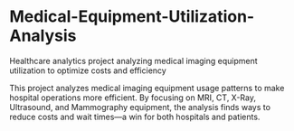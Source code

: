 # Medical-Equipment-Utilization-Analysis
Healthcare analytics project analyzing medical imaging equipment utilization to optimize costs and efficiency

This project analyzes medical imaging equipment usage patterns to make hospital operations more efficient. By focusing on MRI, CT, X-Ray, Ultrasound, and Mammography equipment, the analysis finds ways to reduce costs and wait times—a win for both hospitals and patients.
